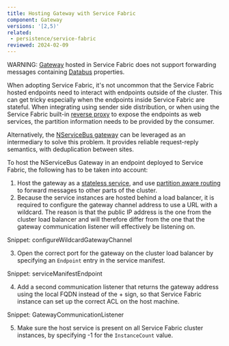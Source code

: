 ```yaml
---
title: Hosting Gateway with Service Fabric
component: Gateway
versions: '[2,5)'
related:
 - persistence/service-fabric
reviewed: 2024-02-09
---
```


WARNING: [Gateway](/nservicebus/gateway) hosted in Service Fabric does not support forwarding messages containing [Databus](/nservicebus/messaging/databus/) properties.

When adopting Service Fabric, it's not uncommon that the Service Fabric hosted endpoints need to interact with endpoints outside of the cluster. This can get tricky especially when the endpoints inside Service Fabric are stateful. When integrating using sender side distribution, or when using the Service Fabric built-in [reverse proxy](https://docs.microsoft.com/en-us/azure/service-fabric/service-fabric-reverseproxy) to expose the endpoints as web services, the partition information needs to be provided by the consumer.

Alternatively, the [NServiceBus gateway](/nservicebus/gateway/) can be leveraged as an intermediary to solve this problem. It provides reliable request-reply semantics, with deduplication between sites.

To host the NServiceBus Gateway in an endpoint deployed to Service Fabric, the following has to be taken into account:

1. Host the gateway as a [stateless service](/nservicebus/hosting/service-fabric-hosting/#stateless-service), and use [partition aware routing](/samples/azure/azure-service-fabric-routing/) to forward messages to other parts of the cluster.
2. Because the service instances are hosted behind a load balancer, it is required to configure the gateway channel address to use a URL with a wildcard. The reason is that the public IP address is the one from the cluster load balancer and will therefore differ from the one that the gateway communication listener will effectively be listening on.

Snippet: configureWildcardGatewayChannel

3. Open the correct port for the gateway on the cluster load balancer by specifying an `Endpoint` entry in the service manifest.

Snippet: serviceManifestEndpoint

4. Add a second communication listener that returns the gateway address using the local FQDN instead of the + sign, so that Service Fabric instance can set up the correct ACL on the host machine.

Snippet: GatewayCommunicationListener

5. Make sure the host service is present on all Service Fabric cluster instances, by specifying -1 for the `InstanceCount` value.
